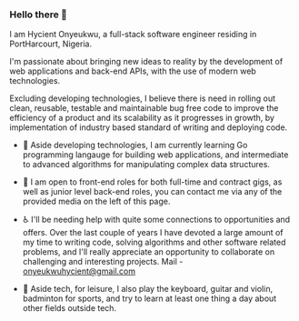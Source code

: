 ### Hello there 👋

I am Hycient Onyeukwu, a full-stack software engineer residing in PortHarcourt, Nigeria.

I'm passionate about bringing new ideas to reality by the development of web applications and back-end APIs, with the use of modern web technologies.

Excluding developing technologies, I believe there is need in rolling out clean, reusable, testable and maintainable bug free code to improve the efficiency of a product and its scalability as it progresses in growth, by implementation of industry based standard of writing and deploying code. 

- 🌴 Aside developing technologies, I am currently learning Go programming langauge for building web applications, and intermediate to advanced algorithms for manipulating complex data structures.

- 🚪 I am open to front-end roles for both full-time and contract gigs, as well as junior level back-end roles, you can contact me via any of the provided media on the left of this page.

- ♿ I'll be needing help with quite some connections to opportunities and offers. Over the last couple of years I have devoted a large amount of my time to writing code, solving algorithms and other software related problems, and I'll really appreciate an opportunity to collaborate on challenging and interesting projects. Mail - onyeukwuhycient@gmail.com

- 🏸 Aside tech, for leisure, I also play the keyboard, guitar and violin, badminton for sports, and try to learn at least one thing a day about other fields outside tech.
